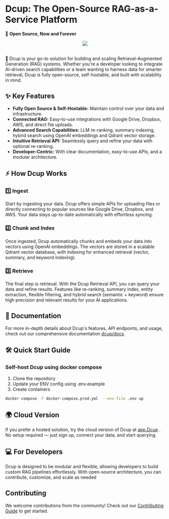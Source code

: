 # Dcup: The Open-Source RAG-as-a-Service Platform 
📖 **Open Source, Now and Forever**

<div align="center">
    <a target="_blank" href="https://dcup.dev"><img align="center" style="max-width:300px;" src="https://github.com/user-attachments/assets/1b00557b-e672-480b-b2e1-2dcc6fa5641e"> </a>
</div>

<br>

🚀 Dcup is your go-to solution for building and scaling Retrieval-Augmented Generation (RAG) systems. Whether you’re a developer looking to integrate AI-driven search capabilities or a team wanting to harness data for smarter retrieval, Dcup is fully open-source, self-hostable, and built with scalability in mind.

## ✨ Key Features
- **Fully Open Source & Self-Hostable:** Maintain control over your data and infrastructure.
- **Connected RAG:** Easy-to-use integrations with Google Drive, Dropbox, AWS, and direct file uploads.
- **Advanced Search Capabilities:** LLM re-ranking, summary indexing, hybrid search using OpenAI embeddings and Qdrant vector storage.
- **Intuitive Retrieval API:** Seamlessly query and refine your data with optional re-ranking.
- **Developer-Centric:** With clear documentation, easy-to-use APIs, and a modular architecture.

## ⚡️ How Dcup Works

### 1️⃣ Ingest
Start by ingesting your data. Dcup offers simple APIs for uploading files or directly connecting to popular sources like Google Drive, Dropbox, and AWS. Your data stays up-to-date automatically with effortless syncing.

### 2️⃣ Chunk and Index
Once ingested, Dcup automatically chunks and embeds your data into vectors using OpenAI embeddings. The vectors are stored in a scalable Qdrant vector database, with indexing for enhanced retrieval (vector, summary, and keyword indexing).

### 3️⃣ Retrieve
The final step is retrieval. With the Dcup Retrieval API, you can query your data and refine results. Features like re-ranking, summary index, entity extraction, flexible filtering, and hybrid search (semantic + keyword) ensure high precision and relevant results for your AI applications.

## 📄 Documentation
For more in-depth details about Dcup's features, API endpoints, and usage, check out our comprehensive documentation [dcup/docs](https://dcup.dev/docs).

## 🛠️ Quick Start Guide
### Self-host Dcup using docker compose
1. Clone the repository
2. Update your ENV config using .env.example
3. Create containers
```bash
docker compose -f docker-compose.prod.yml  --env-file .env up
```
## 🌍 Cloud Version
If you prefer a hosted solution, try the cloud version of Dcup at [app.Dcup](https://dcup.dev) . No setup required — just sign up, connect your data, and start querying.

## 💻 For Developers
Dcup is designed to be modular and flexible, allowing developers to build custom RAG pipelines effortlessly. With open-source architecture, you can contribute, customize, and scale as needed

## Contributing
We welcome contributions from the community! Check out our [Contributing Guide](https://github.com/Dcup-dev/dcup/blob/main/CONTRIBUTING.md) to get started.
